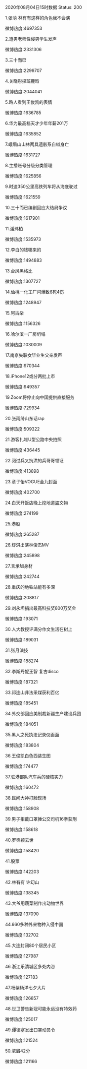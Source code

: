 2020年08月04日15时数据
Status: 200

1.张萌 林有有这样的角色我不会演

微博热度:4697353

2.遭男老师性侵男学生发声

微博热度:2331306

3.三十而已

微博热度:2299707

4.关晓彤探班鹿晗

微博热度:2044041

5.路人看到王俊凯的表情

微博热度:1636785

6.华为最高档天才少年年薪201万

微博热度:1635852

7.峨眉山山林两具遗骸系自缢身亡

微博热度:1631727

8.主播账号分级分类管理

微博热度:1625856

9.时速350公里高铁列车将从海底驶过

微博热度:1621559

10.三十而已编剧回应大结局争议

微博热度:1617901

11.潘玮柏

微博热度:1535973

12.李白的钱哪来的

微博热度:1494883

13.台风黑格比

微博热度:1307727

14.仙桃一化工厂闪爆致6死4伤

微博热度:1248947

15.阿古朵

微博热度:1156326

16.哈尔滨一厂房坍塌

微博热度:1030009

17.南京失联女毕业生父亲发声

微博热度:970344

18.iPhone12或分两批上市

微博热度:949357

19.Zoom将停止向中国提供直接服务

微博热度:729934

20.张雨绮山东话rap

微博热度:509322

21.游客扎堆U型公路中央拍照

微博热度:436445

22.阅过兵又抗洪的兵哥哥领证

微博热度:413898

23.章子怡VOGUE金九封面

微博热度:402700

24.白天开饭店晚上挖地道盗文物

微博热度:274199

25.港股

微博热度:265287

26.舒淇出演林俊杰MV

微博热度:245898

27.言承旭身材

微博热度:242744

28.重庆的地铁站能有多深

微博热度:208817

29.刘永坦捐出最高科技奖800万奖金

微博热度:193071

30.人大教授评满分作文生活在树上

微博热度:189031

31.张月演技

微博热度:188274

32.李斯丹妮王智 复古disco

微博热度:187321

33.祁连山非法采煤获利百亿

微博热度:185451

34.外交部回应美制裁新疆生产建设兵团

微博热度:184051

35.黑人之死执法记录仪画面

微博热度:183804

36.王俊凯白色西装生图

微博热度:174477

37.驻港部队汽车兵的硬核实力

微博热度:160472

38.民间大神打脸现场

微博热度:158908

39.男子拒戴口罩捶公交司机16拳获刑

微博热度:158618

40.罗霈颖去世

微博热度:158420

41.股票

微博热度:142203

42.林有有 许幻山

微博热度:138345

43.大爷用蔬菜制作出动物世界

微博热度:137090

44.660多种外来物种入侵中国

微博热度:132702

45.大连封闭80个居民小区

微博热度:127987

46.浙江乐清城区多处内涝

微博热度:127183

47.杨紫杨洋七夕大片

微博热度:126857

48.世卫警告新冠可能永远没有特效药

微博热度:125017

49.谭德塞发出口罩动员令

微博热度:121524

50.浓眉42分

微博热度:121166

